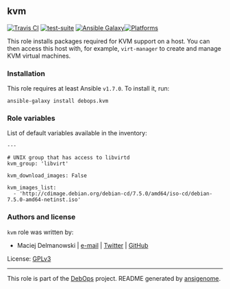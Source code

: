 ## kvm

[![Travis CI](https://secure.travis-ci.org/debops/ansible-kvm.png)](http://travis-ci.org/debops/ansible-kvm) [![test-suite](http://img.shields.io/badge/test--suite-ansible--kvm-blue.svg)](https://github.com/debops/test-suite/tree/master/ansible-kvm/) [![Ansible Galaxy](http://img.shields.io/badge/galaxy-debops.kvm-660198.svg)](https://galaxy.ansible.com/list#/roles/1572)[![Platforms](http://img.shields.io/badge/platforms-debian%20|%20ubuntu-lightgrey.svg)](#)

This role installs packages required for KVM support on a host. You can
then access this host with, for example, `virt-manager` to create and
manage KVM virtual machines.


### Installation

This role requires at least Ansible `v1.7.0`. To install it, run:

    ansible-galaxy install debops.kvm






### Role variables

List of default variables available in the inventory:

    ---
    
    # UNIX group that has access to libvirtd
    kvm_group: 'libvirt'
    
    kvm_download_images: False
    
    kvm_images_list:
      - 'http://cdimage.debian.org/debian-cd/7.5.0/amd64/iso-cd/debian-7.5.0-amd64-netinst.iso'




### Authors and license

`kvm` role was written by:

- Maciej Delmanowski | [e-mail](mailto:drybjed@gmail.com) | [Twitter](https://twitter.com/drybjed) | [GitHub](https://github.com/drybjed)

License: [GPLv3](https://tldrlegal.com/license/gnu-general-public-license-v3-(gpl-3))

***

This role is part of the [DebOps](http://debops.org/) project. README generated by [ansigenome](https://github.com/nickjj/ansigenome/).
